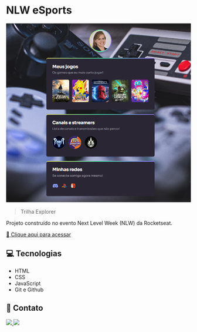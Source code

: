 # NLW eSports

![preview](./.github/preview.png)

> Trilha Explorer

Projeto construído no evento Next Level Week (NLW) da Rocketseat.

[:link: Clique aqui para acessar](https://lyllyannyfranca.github.io/nlw-esports-explorer)

## :computer: Tecnologias
- HTML
- CSS
- JavaScript
- Git e Github

## :email: Contato

<a href="https://www.linkedin.com/in/lyllyanny-fran%C3%A7a/">
    <img src="https://img.shields.io/badge/LinkedIn-0077B5?style=for-the-badge&logo=linkedin&logoColor=white">
</a>

<a href="mailto: lyllyanny.franca@gmail.com">
    <img src="https://img.shields.io/badge/Gmail-D14836?style=for-the-badge&logo=gmail&logoColor=white">
</a>